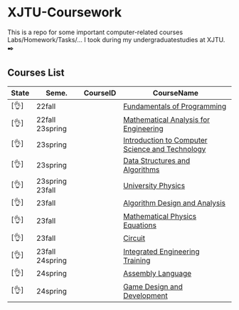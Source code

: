 # XJTU-Coursework

This is a repo for some important computer-related courses Labs/Homework/Tasks/... I took during my undergraduatestudies at XJTU. ✒️

## Courses List

|State|Seme.|CourseID|CourseName|
|---|---|---|---|
|[👌]|22fall||[Fundamentals of Programming](https://github.com/reallinshengxiang/XJTU-Coursework/tree/Fundamentals-of-Programming)|
|[👌]|22fall 23spring||[Mathematical Analysis for Engineering](https://github.com/reallinshengxiang/XJTU-Coursework/tree/Mathematical-Analysis-for-Engineering)|
|[👌]|23spring||[Introduction to Computer Science and Technology](https://github.com/reallinshengxiang/XJTU-Coursework/tree/Introduction-to-Computer-Science-and-Technology)|
|[👌]|23spring||[Data Structures and Algorithms](https://github.com/reallinshengxiang/XJTU-Coursework/tree/Data-Structures-and-Algorithms)|
|[👌]|23spring 23fall||[University Physics](https://github.com/reallinshengxiang/XJTU-Coursework/tree/University-Physics)|
|[👌]|23fall||[Algorithm Design and Analysis](https://github.com/reallinshengxiang/XJTU-Coursework/tree/Algorithm-Design-and-Analysis)|
|[👌]|23fall||[Mathematical Physics Equations](https://github.com/reallinshengxiang/XJTU-Coursework/tree/Mathematical-Physics-Equations)|
|[👌]|23fall||[Circuit](https://github.com/reallinshengxiang/XJTU-Coursework/tree/Circuit)|
|[👌]|23fall 24spring||[Integrated Engineering Training](https://github.com/reallinshengxiang/XJTU-Coursework/tree/Integrated-Engineering-Training)|
|[👌]|24spring||[Assembly Language](https://github.com/reallinshengxiang/XJTU-Coursework/tree/Assembly-Language)|
|[👌]|24spring||[Game Design and Development](https://github.com/reallinshengxiang/XJTU-Coursework/tree/Game-Design-and-Development)|
